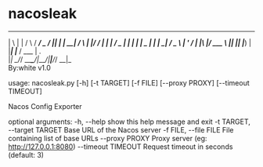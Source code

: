 # nacosleak
  _   _    _    ____ ___  ____  _     _____    _    _  __
 | \ | |  / \  / ___/ _ \/ ___|| |   | ____|  / \  | |/ /
 |  \| | / _ \| |  | | | \___ \| |   |  _|   / _ \ | ' /
 | |\  |/ ___ \ |__| |_| |___) | |___| |___ / ___ \| . \
 |_| \_/_/   \_\____\___/|____/|_____|_____/_/   \_\_|\_\
                                         By:white v1.0

usage: nacosleak.py [-h] [-t TARGET] [-f FILE] [--proxy PROXY]
                    [--timeout TIMEOUT]

Nacos Config Exporter

optional arguments:
  -h, --help            show this help message and exit
  -t TARGET, --target TARGET
                        Base URL of the Nacos server
  -f FILE, --file FILE  File containing list of base URLs
  --proxy PROXY         Proxy server (eg: http://127.0.0.1:8080)
  --timeout TIMEOUT     Request timeout in seconds (default: 3)

